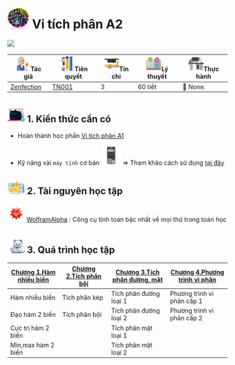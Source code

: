 # <img src="https://raw.githubusercontent.com/Zenfection/Image/master/2020/12/23-20-05-50-gt2%20-%2001.png" width="50">  Vi tích phân A2

<img src="https://readme-typing-svg.herokuapp.com?font=tahoma&lines=B%E1%BA%A3ng+sau+tham+kh%E1%BA%A3o+c%E1%BB%A7a+CTU">

| <img src="https://raw.githubusercontent.com/Zenfection/Image/master/2021/07/31-17-12-38-Professor%20Male.png" title="" alt="Professor Male.png" width="35">Tác giả | <img title="" src="https://raw.githubusercontent.com/Zenfection/Image/master/2021/07/31-17-08-42-Learning%20Tools.png" alt="Learning Tools.png" width="35">Tiên quyết | <img src="https://raw.githubusercontent.com/Zenfection/Image/master/2021/07/31-17-13-24-Degree.png" title="" alt="Degree.png" width="35">Tín chỉ | <img src="https://raw.githubusercontent.com/Zenfection/Image/master/2021/07/31-17-10-10-Rage%20Room%20Rules.png" title="" alt="Rage Room Rules.png" width="35">Lý thuyết | <img src="https://raw.githubusercontent.com/Zenfection/Image/master/2021/07/31-17-11-54-Student%20Desk.png" title="" alt="Student Desk.png" width="35">Thực hành |
| ------------------------------------------------------------------------------------------------------------------------------------------------------------------ | --------------------------------------------------------------------------------------------------------------------------------------------------------------------- | ------------------------------------------------------------------------------------------------------------------------------------------------ | ------------------------------------------------------------------------------------------------------------------------------------------------------------------------ | ---------------------------------------------------------------------------------------------------------------------------------------------------------------- |
| [Zenfection](http://facebook.com/zenfection)                                                                                                                       | [TN001](/toanhoc/TN001-Vi_tich_phan_a1/)                                                                                                                                                              | 3                                                                                                                                                | 60 tiết                                                                                                                                                                       | 🚫 None.                                                                                                                                                               |

## <img src="https://raw.githubusercontent.com/Zenfection/Image/master/2021/08/02-21-26-29-tenor.gif" width="40"> 1. Kiến thức cần có

- Hoàn thành học phần [Vi tích phân A1](/toanhoc/TN001-Vi_tich_phan_a1/)

- Kỹ năng xài `máy tính` cơ bản <img src="https://raw.githubusercontent.com/Zenfection/Image/master/2021/09/03-14-33-56-fx-580VN.png" width="45"> ⇒  Tham khảo cách sử dụng [tại đây](https://bitex.com.vn/vn/kho-ung-dung/huong-dan-su-dung-3.html)

## <img src="https://raw.githubusercontent.com/Zenfection/Image/master/2021/08/02-21-24-49-tenor.gif" width="40"> 2. Tài nguyên học tập

<img src="https://raw.githubusercontent.com/Zenfection/Image/master/2021/09/03-16-03-49-wolframe.png" width="40"> [WolframAlpha](https://www.wolframalpha.com/) : Công cụ tính toán bậc nhất về mọi thứ trong toán học

## <img src="https://raw.githubusercontent.com/Zenfection/Image/master/2021/08/02-21-41-35-tenor.gif" width="40"> 3. Quá trình học tập

| [Chương 1.Hàm nhiều biến](/toanhoc/TN002-Vi_tich_phan_a2/Tailieu/1.md) | [Chương 2.Tích phân bội](/toanhoc/TN002-Vi_tich_phan_a2/Tailieu/2.md) | [Chương 3.Tích phân đường, mặt](/toanhoc/TN002-Vi_tich_phan_a2/Tailieu/3.md) | [Chương 4.Phương trình vi phân](/toanhoc/TN002-Vi_tich_phan_a2/Tailieu/4.md) |
| ----------------------- | ---------------------- | ----------------------------- | ----------------------------- |
| Hàm nhiều biến          | Tích phân kép          | Tích phân đường loại 1        | Phương trình vi phân cấp 1    |
| Đạo hàm 2 biến          | Tích phân bội          | Tích phân đường loại 2        | Phương trình vi phân cấp 2    |
| Cực trị hàm 2 biến      |                        | Tích phân mặt loại 1          |                               |
| Min,max hàm 2 biến      |                        | Tích phân mặt loại 2          |                               |


<comment/> 

